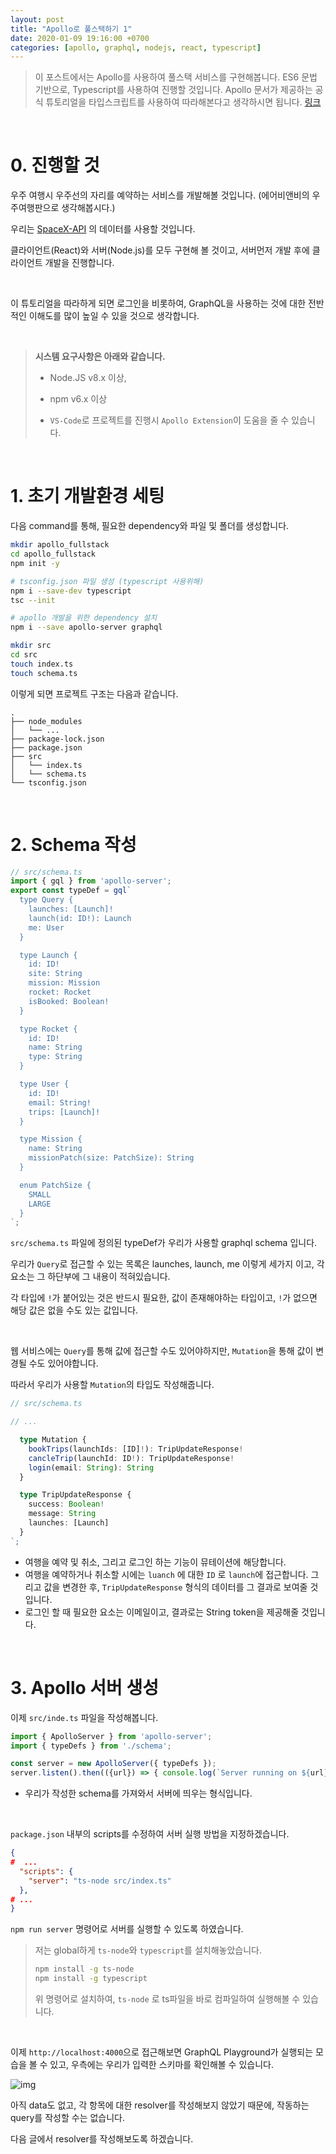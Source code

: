 ```yaml
---
layout: post
title: "Apollo로 풀스택하기 1"
date: 2020-01-09 19:16:00 +0700
categories: [apollo, graphql, nodejs, react, typescript]
---
```


>이 포스트에서는 Apollo를 사용하여 풀스택 서비스를 구현해봅니다. ES6 문법 기반으로, Typescript를 사용하여 진행할 것입니다. Apollo 문서가 제공하는 공식 튜토리얼을 타입스크립트를 사용하여 따라해본다고 생각하시면 됩니다. [링크](https://www.apollographql.com/docs/tutorial/introduction/)

<br/>

# 0. 진행할 것

우주 여행시 우주선의 자리를 예약하는 서비스를 개발해볼 것입니다. (에어비앤비의 우주여행판으로 생각해봅시다.)

우리는 [SpaceX-API](https://github.com/r-spacex/SpaceX-API) 의 데이터를 사용할 것입니다.

클라이언트(React)와 서버(Node.js)를 모두 구현해 볼 것이고, 서버먼저 개발 후에 클라이언트 개발을 진행합니다.

<br/>

이 튜토리얼을 따라하게 되면 로그인을 비롯하여, GraphQL을 사용하는 것에 대한 전반적인 이해도를 많이 높일 수 있을 것으로 생각합니다.

<br/>

> **시스템 요구사항은 아래와 같습니다.**
>
> * Node.JS v8.x 이상,
>
> * npm v6.x 이상
>
> * `VS-Code`로 프로젝트를 진행시 `Apollo Extension`이 도움을 줄 수 있습니다.

<br/>

# 1. 초기 개발환경 세팅

다음 command를 통해, 필요한 dependency와 파일 및 폴더를 생성합니다.

```bash
mkdir apollo_fullstack
cd apollo_fullstack
npm init -y

# tsconfig.json 파일 생성 (typescript 사용위해)
npm i --save-dev typescript
tsc --init

# apollo 개발을 위한 dependency 설치
npm i --save apollo-server graphql

mkdir src
cd src
touch index.ts
touch schema.ts
```

이렇게 되면 프로젝트 구조는 다음과 같습니다.

```
.
├── node_modules
│   └── ...
├── package-lock.json
├── package.json
├── src
│   └── index.ts
│   └── schema.ts
└── tsconfig.json
```

<br/>

# 2. Schema 작성

```typescript
// src/schema.ts
import { gql } from 'apollo-server';
export const typeDef = gql`
  type Query {
    launches: [Launch]!
    launch(id: ID!): Launch
    me: User
  }

  type Launch {
    id: ID!
    site: String
    mission: Mission
    rocket: Rocket
    isBooked: Boolean!
  }

  type Rocket {
    id: ID!
    name: String
    type: String
  }

  type User {
    id: ID!
    email: String!
    trips: [Launch]!
  }

  type Mission {
    name: String
    missionPatch(size: PatchSize): String
  }

  enum PatchSize {
    SMALL
    LARGE
  }
`;
```

`src/schema.ts` 파일에 정의된 typeDef가 우리가 사용할 graphql schema 입니다.

우리가 `Query`로 접근할 수 있는 목록은 launches, launch, me 이렇게 세가지 이고, 각 요소는 그 하단부에 그 내용이 적혀있습니다.

각 타입에 `!`가 붙어있는 것은 반드시 필요한, 값이 존재해야하는 타입이고, `!`가 없으면 해당 값은 없을 수도 있는 값입니다.

<br/>

웹 서비스에는 `Query`를 통해 값에 접근할 수도 있어야하지만, `Mutation`을 통해 값이 변경될 수도 있어야합니다.

따라서 우리가 사용할 `Mutation`의 타입도 작성해줍니다.

```typescript
// src/schema.ts

// ...

  type Mutation {
    bookTrips(launchIds: [ID]!): TripUpdateResponse!
    cancleTrip(launchId: ID!): TripUpdateResponse!
    login(email: String): String
  }

  type TripUpdateResponse {
    success: Boolean!
    message: String
    launches: [Launch]
  }
`;
```

* 여행을 예약 및 취소, 그리고 로그인 하는 기능이 뮤테이션에 해당합니다.
* 여행을 예약하거나 취소할 시에는 `luanch` 에 대한 `ID` 로 `launch`에 접근합니다. 그리고 값을 변경한 후, `TripUpdateResponse` 형식의 데이터를 그 결과로 보여줄 것입니다.
* 로그인 할 때 필요한 요소는 이메일이고, 결과로는 String token을 제공해줄 것입니다.

<br/>

# 3. Apollo 서버 생성

이제 `src/inde.ts` 파일을 작성해봅니다.

```typescript
import { ApolloServer } from 'apollo-server';
import { typeDefs } from './schema';

const server = new ApolloServer({ typeDefs });
server.listen().then(({url}) => { console.log(`Server running on ${url}`)});
```

* 우리가 작성한 schema를 가져와서 서버에 띄우는 형식입니다.

<br/>

`package.json` 내부의 scripts를 수정하여 서버 실행 방법을 지정하겠습니다.

```json
{
#  ...
  "scripts": {
    "server": "ts-node src/index.ts"
  },
# ...
}
```

`npm run server` 명령어로 서버를 실행할 수 있도록 하였습니다.

> 저는 global하게 `ts-node`와 `typescript`를 설치해놓았습니다.
>
> ```bash
> npm install -g ts-node
> npm install -g typescript
> ```
>
> 위 명령어로 설치하여, `ts-node` 로 ts파일을 바로 컴파일하여 실행해볼 수 있습니다.

<br/>

이제 `http://localhost:4000`으로 접근해보면 GraphQL Playground가 실행되는 모습을 볼 수 있고, 우측에는 우리가 입력한 스키마를 확인해볼 수 있습니다.

![img](/assets/apollo-fullstack/1/playground.png)

아직 data도 없고, 각 항목에 대한 resolver를 작성해보지 않았기 때문에, 작동하는 query를 작성할 수는 없습니다.

다음 글에서 resolver를 작성해보도록 하겠습니다.

